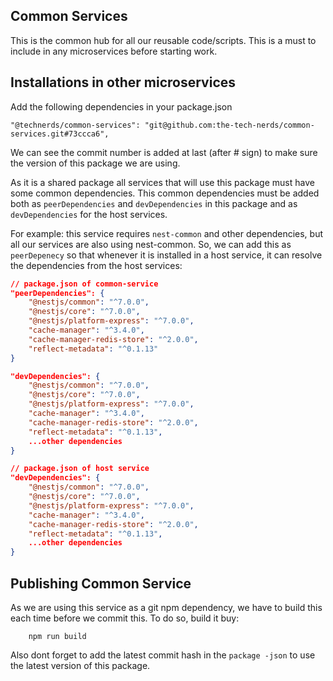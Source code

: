 ## Common Services

This is the common hub for all our reusable code/scripts. This
is a must to include in any microservices before starting work.

## Installations in other microservices

Add the following dependencies in your package.json

```
"@technerds/common-services": "git@github.com:the-tech-nerds/common-services.git#73ccca6",
```

We can see the commit number is added at last (after # sign) to 
make sure the version of this package we are using.

As it is a shared package all services that will use 
this package must have some common dependencies. This 
common dependencies must be added both as `peerDependencies`
and `devDependencies` in this package and as `devDependencies`
for the host services.

For example: this service requires `nest-common` and other 
dependencies, but all our services are also using nest-common.
So, we can add this as `peerDepenecy` so that whenever it is 
installed in a host service, it can resolve the dependencies
from the host services:

```json
// package.json of common-service
"peerDependencies": {
    "@nestjs/common": "^7.0.0",
    "@nestjs/core": "^7.0.0",
    "@nestjs/platform-express": "^7.0.0",
    "cache-manager": "^3.4.0",
    "cache-manager-redis-store": "^2.0.0",
    "reflect-metadata": "^0.1.13"
}

"devDependencies": {
    "@nestjs/common": "^7.0.0",
    "@nestjs/core": "^7.0.0",
    "@nestjs/platform-express": "^7.0.0",
    "cache-manager": "^3.4.0",
    "cache-manager-redis-store": "^2.0.0",
    "reflect-metadata": "^0.1.13",
    ...other dependencies
}
```


```json
// package.json of host service
"devDependencies": {
    "@nestjs/common": "^7.0.0",
    "@nestjs/core": "^7.0.0",
    "@nestjs/platform-express": "^7.0.0",
    "cache-manager": "^3.4.0",
    "cache-manager-redis-store": "^2.0.0",
    "reflect-metadata": "^0.1.13",
    ...other dependencies
}
```

## Publishing Common Service

As we are using this service as a git npm dependency,
we have to build this each time before we commit this. 
To do so, build it buy:

```
    npm run build
```

Also dont forget to add the latest commit hash in the `package
-json` to use the latest version of this package.